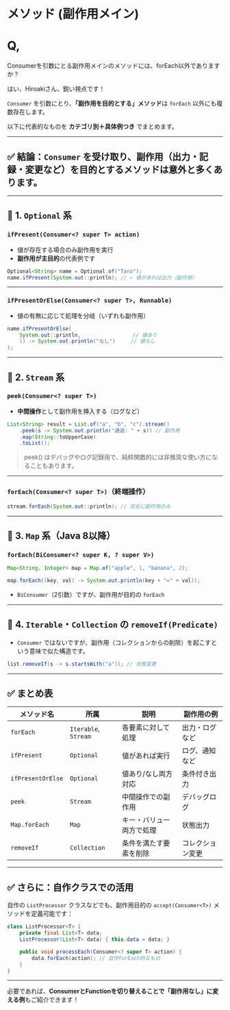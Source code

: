 # メソッド (副作用メイン)

# Q,

Consumerを引数にとる副作用メインのメソッドには、forEach以外でありますか？

はい、Hiroakiさん、鋭い視点です！

`Consumer` を引数にとり、**「副作用を目的とする」メソッド**は `forEach` 以外にも複数存在します。

以下に代表的なものを **カテゴリ別＋具体例つき** でまとめます。

---

## ✅ 結論：`Consumer` を受け取り、副作用（出力・記録・変更など）を目的とするメソッドは意外と多くあります。

---

## 🔹 1. `Optional` 系

### `ifPresent(Consumer<? super T> action)`

- 値が存在する場合のみ副作用を実行
- **副作用が主目的**の代表例です

```java
Optional<String> name = Optional.of("Taro");
name.ifPresent(System.out::println); // ← 値があれば出力（副作用）
```

---

### `ifPresentOrElse(Consumer<? super T>, Runnable)`

- 値の有無に応じて処理を分岐（いずれも副作用）

```java
name.ifPresentOrElse(
    System.out::println,                 // 値あり
    () -> System.out.println("なし")     // 値なし
);
```

---

## 🔹 2. `Stream` 系

### `peek(Consumer<? super T>)`

- **中間操作**として副作用を挿入する（ログなど）

```java
List<String> result = List.of("a", "b", "c").stream()
    .peek(s -> System.out.println("通過: " + s)) // 副作用
    .map(String::toUpperCase)
    .toList();
```

> peek() はデバッグやログ記録用で、純粋関数的には非推奨な使い方になることもあります。
> 

---

### `forEach(Consumer<? super T>)`（終端操作）

```java
stream.forEach(System.out::println); // 完全に副作用のみ
```

---

## 🔹 3. `Map` 系（Java 8以降）

### `forEach(BiConsumer<? super K, ? super V>)`

```java
Map<String, Integer> map = Map.of("apple", 1, "banana", 2);

map.forEach((key, val) -> System.out.println(key + "=" + val));
```

- `BiConsumer`（2引数）ですが、副作用が目的の `forEach`

---

## 🔹 4. `Iterable`・`Collection` の `removeIf(Predicate)`

- `Consumer` ではないですが、副作用（コレクションからの削除）を起こすという意味で似た構造です。

```java
list.removeIf(s -> s.startsWith("a")); // 状態変更
```

---

## ✅ まとめ表

| メソッド名 | 所属 | 説明 | 副作用の例 |
| --- | --- | --- | --- |
| `forEach` | `Iterable`, `Stream` | 各要素に対して処理 | 出力・ログなど |
| `ifPresent` | `Optional` | 値があれば実行 | ログ、通知など |
| `ifPresentOrElse` | `Optional` | 値あり/なし両方対応 | 条件付き出力 |
| `peek` | `Stream` | 中間操作での副作用 | デバッグログ |
| `Map.forEach` | `Map` | キー・バリュー両方で処理 | 状態出力 |
| `removeIf` | `Collection` | 条件を満たす要素を削除 | コレクション変更 |

---

## ✅ さらに：**自作クラスでの活用**

自作の `ListProcessor` クラスなどでも、副作用目的の `accept(Consumer<T>)` メソッドを定義可能です：

```java
class ListProcessor<T> {
    private final List<T> data;
    ListProcessor(List<T> data) { this.data = data; }

    public void processEach(Consumer<? super T> action) {
        data.forEach(action); // 自作forEach的なもの
    }
}
```

---

必要であれば、**ConsumerとFunctionを切り替えることで「副作用なし」に変える例**もご紹介できます！